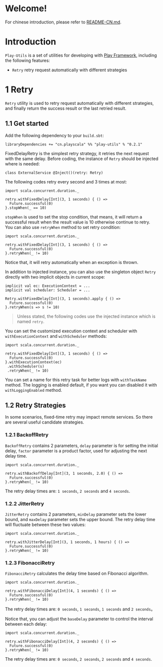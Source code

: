 # Welcome!
For chinese introduction, please refer to [README-CN.md](https://github.com/playcommunity/play-utils/blob/master/README-CN.md).

# Introduction
`Play-Utils` is a set of utilities for developing with [Play Framework](https://www.playframework.com/), including the following features:
-  `Retry` retry request automatically with different strategies

# 1 Retry 
`Retry` utility is used to retry request automatically with different strategies, and finally return the success result or the last retried result.

## 1.1 Get started
Add the following dependency to your `build.sbt`:
```
libraryDependencies += "cn.playscala" %% "play-utils" % "0.2.1"
```
FixedDelayRetry is the simplest retry strategy, it retries the next request with the same delay. Before coding, the instance of `Retry` should be injected where is needed: 
```
class ExternalService @Inject()(retry: Retry)
```
The following codes retry every second and 3 times at most:
```
import scala.concurrent.duration._

retry.withFixedDelay[Int](3, 1 seconds) { () =>
  Future.successful(0)
}.stopWhen(_ == 10)
```
`stopWhen` is used to set the stop condition, that means, it will return a successful result when the result value is 10 otherwise continue to retry. You can also use `retryWhen` method to set retry condition:
```
import scala.concurrent.duration._

retry.withFixedDelay[Int](3, 1 seconds) { () =>
  Future.successful(0)
}.retryWhen(_ != 10)
```
Notice that, it will retry automatically when an exception is thrown.

In addition to injected instance, you can also use the singleton object `Retry` directly with two implicit objects in current scope:
```
implicit val ec: ExecutionContext = ...
implicit val scheduler: Scheduler = ...

Retry.withFixedDelay[Int](3, 1 seconds).apply { () =>
  Future.successful(0)
}.retryWhen(s => s != 10)
```
> Unless stated, the following codes use the injected instance which is named `retry`.

You can set the customized execution context and scheduler with `withExecutionContext` and `withScheduler` methods:
```
import scala.concurrent.duration._

retry.withFixedDelay[Int](3, 1 seconds) { () =>
  Future.successful(0)
}.withExecutionContext(ec)
 .withScheduler(s)
 .retryWhen(_ != 10)
```
You can set a name for this retry task for better logs with `withTaskName` method. The logging is enabled default, if you want you can disabled it with `withLoggingEnabled` method.

## 1.2 Retry Strategies
In some scenarios, fixed-time retry may impact remote services. So there are several useful candidate strategies.

### 1.2.1 BackoffRetry
`BackoffRetry` contains 2 parameters, `delay` parameter is for setting the initial delay, `factor` parameter is a product factor, used for adjusting the next delay time.
```
import scala.concurrent.duration._

retry.withBackoffDelay[Int](3, 1 seconds, 2.0) { () =>
  Future.successful(0)
}.retryWhen(_ != 10)
```
The retry delay times are: `1 seconds`, `2 seconds` and `4 seconds`.

### 1.2.2 JitterRetry
`JitterRetry` contains 2 parameters, `minDelay` parameter sets the lower bound, and `maxDelay` parameter sets the upper bound. The retry delay time will fluctuate between these two values:
```
import scala.concurrent.duration._

retry.withJitterDelay[Int](3, 1 seconds, 1 hours) { () =>
  Future.successful(0)
}.retryWhen(_ != 10)
```

### 1.2.3 FibonacciRetry
`FibonacciRetry` calculates the delay time based on Fibonacci algorithm.
```
import scala.concurrent.duration._

retry.withFibonacciDelay[Int](4, 1 seconds) { () =>
  Future.successful(0)
}.retryWhen(_ != 10)
```
The retry delay times are: `0 seconds`, `1 seconds`, `1 seconds` and `2 seconds`。   

Notice that, you can adjust the `baseDelay` parameter to control the interval between each delay:
```
import scala.concurrent.duration._

retry.withFibonacciDelay[Int](4, 2 seconds) { () =>
  Future.successful(0)
}.retryWhen(_ != 10)
```
The retry delay times are: `0 seconds`, `2 seconds`, `2 seconds` and `4 seconds`.